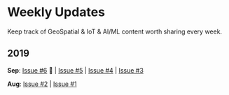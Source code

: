 # Weekly Updates

Keep track of GeoSpatial & IoT & AI/ML content worth sharing every week.

## 2019

**Sep**: [Issue #6](docs/issue-6.md) :rocket: | [Issue #5](docs/issue-5.md) | [Issue #4](docs/issue-4.md) | [Issue #3](docs/issue-3.md)

**Aug**: [Issue #2](docs/issue-2.md) | [Issue #1](docs/issue-1.md)
